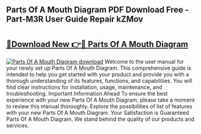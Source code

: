 ## Parts Of A Mouth Diagram PDF Download Free - Part-M3R User Guide Repair kZMov

# <h2><a href="http://dfse70.blite.top/?on=Parts+Of+A+Mouth+Diagram">🔗Download New 👉🔴 Parts Of A Mouth Diagram</a></h2>

[![Parts Of A Mouth Diagram download](https://i.imgur.com/lujVjoI.png)](http://dfse70.blite.top/?on=Parts+Of+A+Mouth+Diagram)
Welcome to the user manual for your newly set up Parts Of A Mouth Diagram. This comprehensive guide is intended to help you get started with your product and provide you with a thorough understanding of its features, functions, and capabilities. You will find clear instructions for installation, usage, maintenance, and troubleshooting. Important Information Ahead To ensure the best experience with your new Parts Of A Mouth Diagram, please take a moment to review this manual thoroughly. Explore the possibilities of list of features with your new Parts Of A Mouth Diagram. Your Satisfaction is Guaranteed Parts Of A Mouth Diagram. We stand behind the quality of our products and services.
